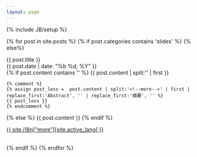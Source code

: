 ```yaml
---
layout: page
---
```

{% include JB/setup %}

{% for post in site.posts %}
  {% if post.categories contains 'slides' %}
  {% else%}
  <div class="summary-title"> {{ post.title }} </div>
  <div class="summary-time"> {{ post.date | date: "%b %d, %Y" }} </div>
  <div class="summary-content">
  {% if post.content contains '<!--more-->' %}
    {{ post.content | split:'<!--more-->' | first }}

    {% comment %}
    {% assign post_less =  post.content | split:'<!--more-->' | first | replace_first:'Abstract', '' | replace_first:'摘要', '' %}
    {{ post_less }}
    {% endcomment %}

  {% else %}
    {{ post.content }}
  {% endif %}

  <a href="{{ BASE_PATH }}/{{ site.active_lang }}{{ post.url }}"><span class="read-more">{{ site.i18n["more"][site.active_lang] }}</span></a>
  </div>

  <br />
  {% endif %}
{% endfor %}
